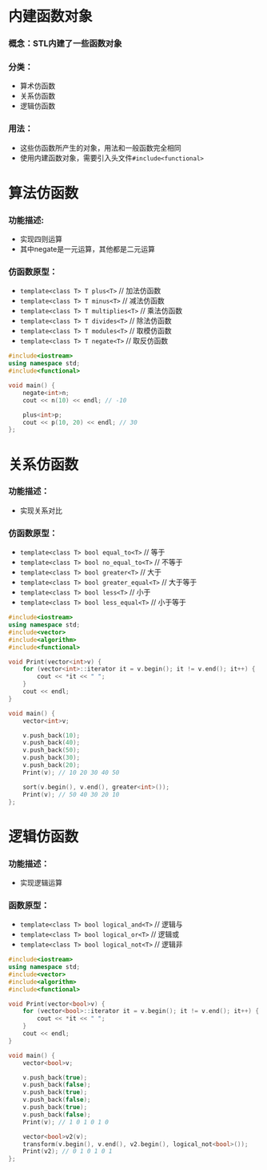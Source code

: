 # 内建函数对象
### 概念：STL内建了一些函数对象

### 分类：
* 算术仿函数
* 关系仿函数
* 逻辑仿函数

### 用法：
* 这些仿函数所产生的对象，用法和一般函数完全相同
* 使用内建函数对象，需要引入头文件`#include<functional>`

# 算法仿函数
### 功能描述:
* 实现四则运算
* 其中negate是一元运算，其他都是二元运算

### 仿函数原型：
* `template<class T> T plus<T>` // 加法仿函数
* `template<class T> T minus<T>` // 减法仿函数
* `template<class T> T multiplies<T>` // 乘法仿函数
* `template<class T> T divides<T>` // 除法仿函数
* `template<class T> T modules<T>` // 取模仿函数
* `template<class T> T negate<T>` // 取反仿函数

```cpp
#include<iostream>
using namespace std;
#include<functional>

void main() {
	negate<int>n;
	cout << n(10) << endl; // -10

	plus<int>p;
	cout << p(10, 20) << endl; // 30
}; 
```

# 关系仿函数
### 功能描述：
* 实现关系对比

### 仿函数原型：
* `template<class T> bool equal_to<T>` // 等于
* `template<class T> bool no_equal_to<T>` // 不等于
* `template<class T> bool greater<T>` // 大于
* `template<class T> bool greater_equal<T>` // 大于等于
* `template<class T> bool less<T>` // 小于
* `template<class T> bool less_equal<T>` // 小于等于

```cpp
#include<iostream>
using namespace std;
#include<vector>
#include<algorithm>
#include<functional>

void Print(vector<int>v) {
	for (vector<int>::iterator it = v.begin(); it != v.end(); it++) {
		cout << *it << " ";
	}
	cout << endl;
}

void main() {
	vector<int>v;

	v.push_back(10);
	v.push_back(40);
	v.push_back(50);
	v.push_back(30);
	v.push_back(20);
	Print(v); // 10 20 30 40 50

	sort(v.begin(), v.end(), greater<int>());
	Print(v); // 50 40 30 20 10
};
```

# 逻辑仿函数
### 功能描述：
* 实现逻辑运算

### 函数原型：
* `template<class T> bool logical_and<T>` // 逻辑与
* `template<class T> bool logical_or<T>` // 逻辑或
* `template<class T> bool logical_not<T>` // 逻辑非

```cpp
#include<iostream>
using namespace std;
#include<vector>
#include<algorithm>
#include<functional>

void Print(vector<bool>v) {
	for (vector<bool>::iterator it = v.begin(); it != v.end(); it++) {
		cout << *it << " ";
	}
	cout << endl;
}

void main() {
	vector<bool>v;

	v.push_back(true);
	v.push_back(false);
	v.push_back(true);
	v.push_back(false);
	v.push_back(true);
	v.push_back(false);
	Print(v); // 1 0 1 0 1 0

	vector<bool>v2(v);
	transform(v.begin(), v.end(), v2.begin(), logical_not<bool>());
	Print(v2); // 0 1 0 1 0 1
};
```